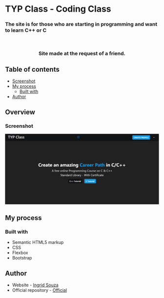 # TYP Class - Coding Class

<h3>The site is for those who are starting in programming and want to learn C++ or C</h3>
<br>
<h3 style="text-align: center;">Site made at the request of a friend.</h3>

## Table of contents

- [Screenshot](#screenshot)
- [My process](#my-process)
  - [Built with](#built-with)
- [Author](#author)

## Overview

### Screenshot

![](./TYP-Class.png)

## My process

### Built with

- Semantic HTML5 markup
- CSS
- Flexbox
- Bootstrap

## Author

- Website - [Ingrid Souza](https://ingridssilveira.github.io/IngridSouza/)
- Official repository - [Official](https://github.com/The-Young-Programmer/C-CPP-Programming)
